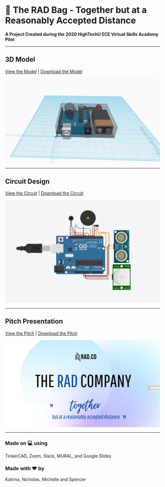 # :handbag: The RAD Bag - Together but at a Reasonably Accepted Distance

**A Project Created during the 2020 HighTechU ECE Virtual Skills Academy Pilot** 

---

## **3D Model**
[View the Model](https://www.tinkercad.com/things/alLhR3YjmSS-rad-bag-cad) | [Download the Model](/model)

![](/img/model.png)

---

## **Circuit Design**
[View the Circuit](https://www.tinkercad.com/things/63bYq8UGXOF) | [Download the Circuit](/circuit)

![](/img/circuits.png)

---

## **Pitch Presentation**
[View the Pitch](https://github.com/hightechu/hightechu-academy-radbag/blob/master/pitch/radbag-pitchdeck.pdf) | [Download the Pitch](/pitch)

![](/img/pitch.png)

---

### Made on :computer: using
TinkerCAD, Zoom, Slack, MURAL, and Google Slides

### Made with :heart: by
Katrina, Nicholas, Michelle and Spencer

